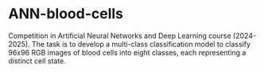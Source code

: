 # ANN-blood-cells
Competition in Artificial Neural Networks and Deep Learning course (2024-2025). The task is to develop a multi-class classification model to classify 96x96 RGB images of blood cells into eight classes, each representing a distinct cell state. 
